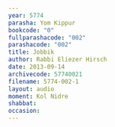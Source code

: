 ```yaml
---
year: 5774
parasha: Yom Kippur
bookcode: "0"
fullparashacode: "002"
parashacode: "002"
title: Jobbik
author: Rabbi Eliezer Hirsch
date: 2013-09-14
archivecode: 57740021
filename: 5774-002-1
layout: audio
moment: Kol Nidre
shabbat: 
occasion: 
---
```

